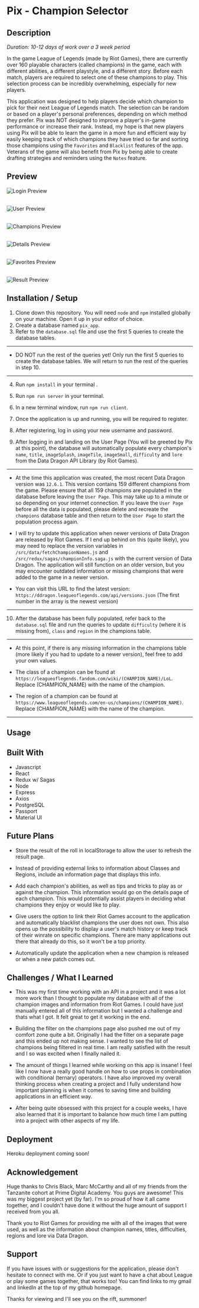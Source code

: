 # Pix - Champion Selector

## Description

_Duration: 10-12 days of work over a 3 week period_

In the game League of Legends (made by Riot Games), there are currently over 160 playable characters (called champions) in the game, each with different abilities, a different playstyle, and a different story. Before each match, players are required to select one of these champions to play. This selection process can be incredibly overwhelming, especially for new players.

This application was designed to help players decide which champion to pick for their next League of Legends match. The selection can be random or based on a player's personal preferences, depending on which method they prefer. Pix was NOT designed to improve a player's in-game performance or increase their rank. Instead, my hope is that new players using Pix will be able to learn the game in a more fun and efficient way by easily keeping track of which champions they have tried so far and sorting those champions using the `Favorites` and `Blacklist` features of the app. Veterans of the game will also benefit from Pix by being able to create drafting strategies and reminders using the `Notes` feature.

## Preview

![Login Preview](./public/images/screenshots/login_page.png)
<br /><br />

![User Preview](./public/images/screenshots/user_page.png)
<br /><br />

![Champions Preview](./public/images/screenshots/champions_page.png)
<br /><br />

![Details Preview](./public/images/screenshots/details_page.png)
<br /><br />

![Favorites Preview](./public/images/screenshots/favorites_page.png)
<br /><br />

![Result Preview](./public/images/screenshots/result_page.png)

## Installation / Setup

1. Clone down this repository. You will need `node` and `npm` installed globally on your machine. Open it up in your editor of choice.
2. Create a database named `pix_app`.
3. Refer to the `database.sql` file and use the first 5 queries to create the database tables.

-----------------------------------------------------------------
- DO NOT run the rest of the queries yet! Only run the first 5 queries to create the database tables. We will return to run the rest of the queries in step 10.
-----------------------------------------------------------------

4. Run `npm install` in your terminal .
5. Run `npm run server` in your terminal.
6. In a new terminal window, run `npm run client`.
7. Once the application is up and running, you will be required to register.
8. After registering, log in using your new username and password.

9. After logging in and landing on the User Page (You will be greeted by Pix at this point), the database will automatically populate every champion's `name`, `title`, `imageSplash`, `imageTile`, `imageSmall`, `difficulty` and `lore` from the Data Dragon API Library (by Riot Games).

-----------------------------------------------------------------
- At the time this application was created, the most recent Data Dragon version was `12.6.1`. This version contains 159 different champions from the game. Please ensure that all 159 champions are populated in the database before leaving the `User Page`. This may take up to a minute or so depending on your internet connection. If you leave the `User Page` before all the data is populated, please delete and recreate the `champions` database table and then return to the `User Page` to start the population process again.

- I will try to update this application when newer versions of Data Dragon are released by Riot Games. If I end up behind on this (quite likely), you may need to replace the version variables in `/src/data/fetchChampionNames.js` and `/src/redux/sagas/championInfo.saga.js` with the current version of Data Dragon. The application will still function on an older version, but you may encounter outdated information or missing champions that were added to the game in a newer version.

- You can visit this URL to find the latest version: `https://ddragon.leagueoflegends.com/api/versions.json` (The first number in the array is the newest version)
-----------------------------------------------------------------

10. After the database has been fully populated, refer back to the `database.sql` file and run the queries to update `difficulty` (where it is missing from), `class` and `region` in the champions table. 

-----------------------------------------------------------------
- At this point, if there is any missing information in the champions table (more likely if you had to update to a newer version), feel free to add your own values. 

- The class of a champion can be found at `https://leagueoflegends.fandom.com/wiki/(CHAMPION_NAME)/LoL`. Replace (CHAMPION_NAME) with the name of the champion.

- The region of a champion can be found at `https://www.leagueoflegends.com/en-us/champions/(CHAMPION_NAME)`. Replace (CHAMPION_NAME) with the name of the champion.
-----------------------------------------------------------------

## Usage



## Built With

- Javascript
- React
- Redux w/ Sagas
- Node
- Express
- Axios
- PostgreSQL
- Passport
- Material UI

## Future Plans

- Store the result of the roll in localStorage to allow the user to refresh the result page.

- Instead of providing external links to information about Classes and Regions, include an information page that displays this info.

- Add each champion's abilities, as well as tips and tricks to play as or against the champion. This information would go on the details page of each champion. This would potentially assist players in deciding what champions they enjoy or would like to play.

- Give users the option to link their Riot Games account to the application and automatically blacklist champions the user does not own. This also opens up the possibility to display a user's match history or keep track of their winrate on specific champions. There are many applications out there that already do this, so it won't be a top priority.

- Automatically update the application when a new champion is released or when a new patch comes out.

## Challenges / What I Learned

- This was my first time working with an API in a project and it was a lot more work than I thought to populate my database with all of the champion images and information from Riot Games. I could have just manually entered all of this information but I wanted a challenge and thats what I got. It felt great to get it working in the end.

- Building the filter on the champions page also pushed me out of my comfort zone quite a bit. Originally I had the filter on a separate page and this ended up not making sense. I wanted to see the list of champions being filtered in real time. I am really satisfied with the result and I so was excited when I finally nailed it.

- The amount of things I learned while working on this app is insane! I feel like I now have a really good handle on how to use props in combination with conditional (ternary) operators. I have also improved my overall thinking process when creating a project and I fully understand how important planning is when it comes to saving time and building applications in an efficient way. 

- After being quite obsessed with this project for a couple weeks, I have also learned that it is important to balance how much time I am putting into a project with other aspects of my life. 

## Deployment

Heroku deployment coming soon!

## Acknowledgement

Huge thanks to Chris Black, Marc McCarthy and all of my friends from the Tanzanite cohort at Prime Digital Academy. You guys are awesome! This was my biggest project yet (by far). I'm so proud of how it all came together, and I couldn't have done it without the huge amount of support I received from you all.

Thank you to Riot Games for providing me with all of the images that were used, as well as the information about champion names, titles, difficulties, regions and lore via Data Dragon.

## Support

If you have issues with or suggestions for the application, please don't hesitate to connect with me. Or if you just want to have a chat about League or play some games together, that works too! You can find links to my gmail and linkedIn at the top of my github homepage.

Thanks for viewing and I'll see you on the rift, summoner!